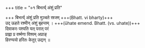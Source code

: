 +++
title = "०१ बिभर्त्य् अंशुं प्रति"

+++
बिभर्त्य् अंशुं प्रति मुञ्चते स्रजम् +++(Bhatt. vi bharty)+++  
उद् ऊहते रश्मीन् अंशुं बृहन्तम् । +++(ūhate emend. Bhatt. (vs. uhate))+++  
दिवाकरः पश्यति यत् परात् परं  
प्राह्णा प्र वर्ष्मणा विश्वम् अप्राङ्  
हिरण्ययो हरितः केतुर् उद्यन् ॥